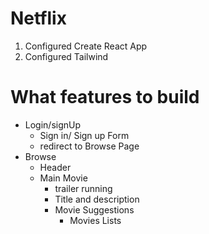 # Netflix

1. Configured Create React App
2. Configured Tailwind

# What features to build
- Login/signUp
    - Sign in/ Sign up Form
    - redirect to Browse Page
- Browse
    - Header
    - Main Movie 
        - trailer running
        - Title and description
        - Movie Suggestions
            - Movies Lists
